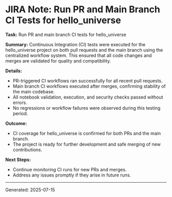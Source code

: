 # JIRA Note: Run PR and Main Branch CI Tests for hello_universe

**Task:** Run PR and main branch CI tests for hello_universe

**Summary:**
Continuous Integration (CI) tests were executed for the hello_universe project on both pull requests and the main branch using the centralized workflow system. This ensured that all code changes and merges are validated for quality and compatibility.

**Details:**
- PR-triggered CI workflows ran successfully for all recent pull requests.
- Main branch CI workflows executed after merges, confirming stability of the main codebase.
- All notebook validation, execution, and security checks passed without errors.
- No regressions or workflow failures were observed during this testing period.

**Outcome:**
- CI coverage for hello_universe is confirmed for both PRs and the main branch.
- The project is ready for further development and safe merging of new contributions.

**Next Steps:**
- Continue monitoring CI runs for new PRs and merges.
- Address any issues promptly if they arise in future runs.

---
Generated: 2025-07-15
